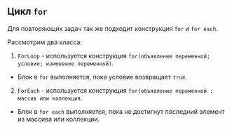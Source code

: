 ## Цикл `for`

Для повторяющих задач так же подходит конструкция `for` и `for each`.

Рассмотрим два класса:

1. `ForLoop` - используется конструкция `for(объявление переменной; условие; изменение переменной)`.

- Блок в `for` выполняется, пока условие возвращает `true`.

2. `ForEach` - используется конструкция `for(объявление переменной : массив или коллекция`.

- Блок в `for each` выполняется, пока не достигнут последний элемент из массива или коллекции.